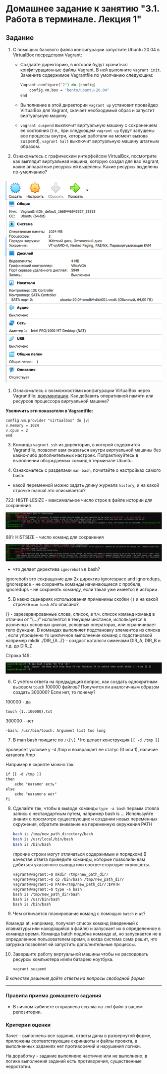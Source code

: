 # Домашнее задание к занятию "3.1. Работа в терминале. Лекция 1"

## Задание

1. С помощью базового файла конфигурации запустите Ubuntu 20.04 в VirtualBox посредством Vagrant:

	* Создайте директорию, в которой будут храниться конфигурационные файлы Vagrant. В ней выполните `vagrant init`. Замените содержимое Vagrantfile по умолчанию следующим:

		```bash
		Vagrant.configure("2") do |config|
			config.vm.box = "bento/ubuntu-20.04"
		end
		```

	* Выполнение в этой директории `vagrant up` установит провайдер VirtualBox для Vagrant, скачает необходимый образ и запустит виртуальную машину.

	* `vagrant suspend` выключит виртуальную машину с сохранением ее состояния (т.е., при следующем `vagrant up` будут запущены все процессы внутри, которые работали на момент вызова suspend), `vagrant halt` выключит виртуальную машину штатным образом.

1. Ознакомьтесь с графическим интерфейсом VirtualBox, посмотрите как выглядит виртуальная машина, которую создал для вас Vagrant, какие аппаратные ресурсы ей выделены. Какие ресурсы выделены по-умолчанию?

![img.png](img.png)



1. Ознакомьтесь с возможностями конфигурации VirtualBox через Vagrantfile: [документация](https://www.vagrantup.com/docs/providers/virtualbox/configuration.html). Как добавить оперативной памяти или ресурсов процессора виртуальной машине?

**Увеличить эти показатели в Vagrantfile:**

    config.vm.provider "virtualbox" do |v|
    v.memory = 1024
    v.cpus = 2
    end


3. Команда `vagrant ssh` из директории, в которой содержится Vagrantfile, позволит вам оказаться внутри виртуальной машины без каких-либо дополнительных настроек. Попрактикуйтесь в выполнении обсуждаемых команд в терминале Ubuntu.

4. Ознакомьтесь с разделами `man bash`, почитайте о настройках самого bash:
* какой переменной можно задать длину журнала `history`, и на какой строчке manual это описывается?
  
   
723:       HISTFILESIZE - максимальное число строк в файле истории для сохранения

![img_2.png](img_2.png)

681:       HISTSIZE - число команд для сохранения

![img_3.png](img_3.png)

   * что делает директива `ignoreboth` в bash?

ignoreboth это сокращение для 2х директив ignorespace and ignoredups, 
    ignorespace - не сохранять команды начинающиеся с пробела, 
    ignoredups - не сохранять команду, если такая уже имеется в истории


5. В каких сценариях использования применимы скобки `{}` и на какой строчке `man bash` это описано?

{} - зарезервированные слова, список, в т.ч. список команд команд в отличии от "(...)" исполнятся в текущем инстансе, 
используется в различных условных циклах, условных операторах, или ограничивает тело функции, 
В командах выполняет подстановку элементов из списка , если упрощенно то  цикличное выполнение команд с подстановкой 
например mkdir ./DIR_{A..Z} - создаст каталоги сименами DIR_A, DIR_B и т.д. до DIR_Z

Строка 149:

![img_4.png](img_4.png)

6. С учётом ответа на предыдущий вопрос, как создать однократным вызовом `touch` 100000 файлов? Получится ли аналогичным образом создать 300000? Если нет, то почему?

100000 - да

    touch {1..100000}.txt
300000 - нет

    -bash: /usr/bin/touch: Argument list too long

7. В man bash поищите по `/\[\[`. Что делает конструкция `[[ -d /tmp ]]`

проверяет условие у -d /tmp и возвращает ее статус (0 или 1), наличие каталога /tmp

Например в скрипте можно так:

    if [[ -d /tmp ]]
    then
        echo "каталог есть"
    else
        echo "каталога нет"
    fi

8. Сделайте так, чтобы в выводе команды `type -a bash` первым стояла запись с нестандартным путем, например bash is ... 
Используйте знания о просмотре существующих и создании новых переменных окружения, обратите внимание на переменную окружения PATH 

    ```bash
    bash is /tmp/new_path_directory/bash
    bash is /usr/local/bin/bash
    bash is /bin/bash
    ```

    (прочие строки могут отличаться содержимым и порядком)
    В качестве ответа приведите команды, которые позволили вам добиться указанного вывода или соответствующие скриншоты.

       vagrant@vagrant:~$ mkdir /tmp/new_path_dir/
       vagrant@vagrant:~$ cp /bin/bash /tmp/new_path_dir/
       vagrant@vagrant:~$ PATH=/tmp/new_path_dir/:$PATH
       vagrant@vagrant:~$ type -a bash
       bash is /tmp/new_path_dir/bash
       bash is /usr/bin/bash
       bash is /bin/bash

9. Чем отличается планирование команд с помощью `batch` и `at`?

Команда at, например, получает список команд (введенный с клавиатуры или находящийся в файле) и запускает их в определенное в команде время. Команда batch подобна команде at, но запускается не в определенное пользователем время, а когда система сама решит, что загрузка позволяет ей запустить дополнительные процессы.

10. Завершите работу виртуальной машины чтобы не расходовать ресурсы компьютера и/или батарею ноутбука.

        vagrant suspend

*В качестве решения дайте ответы на вопросы свободной форме* 

---

### Правила приема домашнего задания

- В личном кабинете отправлена ссылка на .md файл в вашем репозитории.

### Критерии оценки

Зачет - выполнены все задания, ответы даны в развернутой форме, приложены соответствующие скриншоты и файлы проекта, в выполненных заданиях нет противоречий и нарушения логики.

На доработку - задание выполнено частично или не выполнено, в логике выполнения заданий есть противоречия, существенные недостатки. 